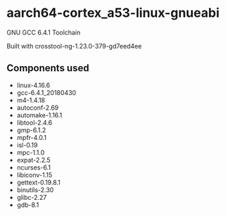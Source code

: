 # aarch64-cortex_a53-linux-gnueabi

GNU GCC 6.4.1 Toolchain

Built with crosstool-ng-1.23.0-379-gd7eed4ee

## Components used

- linux-4.16.6
- gcc-6.4.1_20180430
- m4-1.4.18
- autoconf-2.69
- automake-1.16.1
- libtool-2.4.6
- gmp-6.1.2
- mpfr-4.0.1
- isl-0.19
- mpc-1.1.0
- expat-2.2.5
- ncurses-6.1
- libiconv-1.15
- gettext-0.19.8.1
- binutils-2.30
- glibc-2.27
- gdb-8.1

